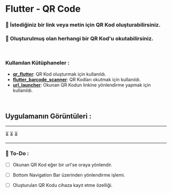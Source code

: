 # Flutter - QR Code

### 📌 İstediğiniz bir link veya metin için **QR Kod** oluşturabilirsiniz.
### 📌 Oluşturulmuş olan herhangi bir **QR Kod'u** okutabilirsiniz. 

<br>

### Kullanılan Kütüphaneler :

* **[qr_flutter]**: QR Kod oluşturmak için kullanıldı.
* **[flutter_barcode_scanner]**: QR Kodları okutmak için kullanıldı.
* **[url_launcher]**: Okunan QR Kodun linkine yönlendirme yapmak için kullanıldı.

<br>

## Uygulamanın Görüntüleri :
---

⏳ ⏳ ⏳ 
 

---
###  🎯 To-Do :

- [ ] Okunan QR Kod eğer bir url'se oraya yönlendir.
- [ ] Bottom Navigation Bar üzerinden yönlendirme işlemi.
- [ ] Oluşturulan QR Kodu cihaza kayıt etme özelliği.


[qr_flutter]: <https://pub.dev/packages/qr_flutter>

[flutter_barcode_scanner]: <https://pub.dev/packages/flutter_barcode_scanner>
[url_launcher]: <https://pub.dev/packages/url_launcher>
>



